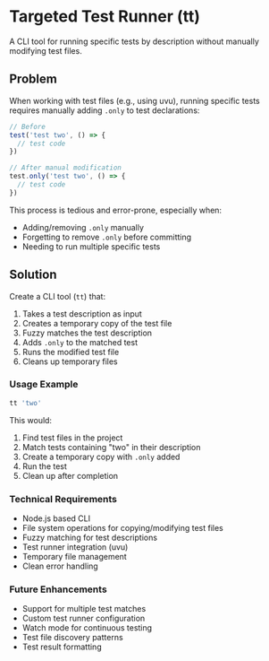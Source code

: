 # Targeted Test Runner (tt)

A CLI tool for running specific tests by description without manually modifying test files.

## Problem

When working with test files (e.g., using uvu), running specific tests requires manually adding `.only` to test declarations:

```js
// Before
test('test two', () => {
  // test code
})

// After manual modification
test.only('test two', () => {
  // test code
})
```

This process is tedious and error-prone, especially when:
- Adding/removing `.only` manually
- Forgetting to remove `.only` before committing
- Needing to run multiple specific tests

## Solution

Create a CLI tool (`tt`) that:
1. Takes a test description as input
2. Creates a temporary copy of the test file
3. Fuzzy matches the test description
4. Adds `.only` to the matched test
5. Runs the modified test file
6. Cleans up temporary files

### Usage Example

```bash
tt 'two'
```

This would:
1. Find test files in the project
2. Match tests containing "two" in their description
3. Create a temporary copy with `.only` added
4. Run the test
5. Clean up after completion

### Technical Requirements

- Node.js based CLI
- File system operations for copying/modifying test files
- Fuzzy matching for test descriptions
- Test runner integration (uvu)
- Temporary file management
- Clean error handling

### Future Enhancements

- Support for multiple test matches
- Custom test runner configuration
- Watch mode for continuous testing
- Test file discovery patterns
- Test result formatting 
